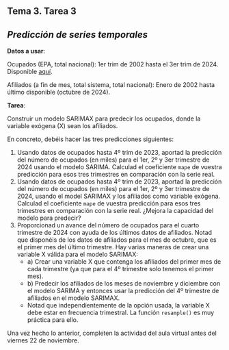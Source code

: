 ## Tema 3. Tarea 3
## *Predicción de series temporales*

**Datos a usar**:

Ocupados (EPA, total nacional): 1er trim de 2002 hasta el 3er trim de 2024. Disponible [aquí](https://www.seg-social.es/wps/portal/wss/internet/EstadisticasPresupuestosEstudios/Estadisticas/EST8/EST10/EST305/EST306).

Afiliados (a fin de mes, total sistema, total nacional): Enero de 2002 hasta último disponible (octubre de 2024).

**Tarea**:

Construir un modelo SARIMAX para predecir los ocupados, donde la variable exógena (X) sean los afiliados.  

En concreto, debéis hacer las tres predicciones siguientes:
1. Usando datos de ocupados hasta 4º trim de 2023, aportad la predicción del número de ocupados (en miles) para el 1er, 2º y 3er trimestre de 2024 usando el modelo SARIMA. Calculad el coeficiente ```mape``` de vuestra predicción para esos tres trimestres en comparación con la serie real.
2. Usando datos de ocupados hasta 4º trim de 2023, aportad la predicción del número de ocupados (en miles) para el 1er, 2º y 3er trimestre de 2024, usando el model SARIMAX y los afiliados como variable exógena. Calculad el coeficiente ```mape``` de vuestra predicción para esos tres trimestres en comparación con la serie real. ¿Mejora la capacidad del modelo para predecir?
3. Proporcionad un avance del número de ocupados para el cuarto trimestre de 2024 con ayuda de los últimos datos de afiliados. Notad que disponéis de los datos de afiliados para el mes de octubre, que es el primer mes del último trimestre. Hay varias maneras de crear una variable X válida para el modelo SARIMAX:
    * a) Crear una variable X que contenga los afiliados del primer mes de cada trimestre (ya que para el 4º trimestre solo tenemos el primer mes).
    * b) Predecir los afiliados de los meses de noviembre y diciembre con el modelo SARIMA y entonces usar la predicción del 4º trimestre de afiliados en el modelo SARIMAX.
    * Notad que independientemente de la opción usada, la variable X debe estar en frecuencia trimestral. La función ```resample()``` es muy práctica para ello. 

Una vez hecho lo anterior, completen la actividad del aula virtual antes del viernes 22 de noviembre.
